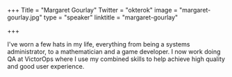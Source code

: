 +++
Title = "Margaret Gourlay"
Twitter = "okterok"
image = "margaret-gourlay.jpg"
type = "speaker"
linktitle = "margaret-gourlay"

+++

I've worn a few hats in my life, everything from being a systems administrator, to a mathematician and a game developer. I now work doing QA at VictorOps where I use my combined skills to help achieve high quality and good user experience.
